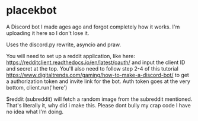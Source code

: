 # placekbot
A Discord bot I made ages ago and forgot completely how it works. I'm uploading it here so I don't lose it. 

Uses the discord.py rewrite, asyncio and praw. 

You will need to set up a reddit application, like here: https://redditclient.readthedocs.io/en/latest/oauth/ and input the client ID and secret at the top. You'll also need to follow step 2-4 of this tutorial https://www.digitaltrends.com/gaming/how-to-make-a-discord-bot/ to get a authorization token and invite link for the bot. Auth token goes at the very bottom, client.run('here')

$reddit (subreddit) will fetch a random image from the subreddit mentioned. That's literally it, why did i make this. Please dont bully my crap code I have no idea what I'm doing.


